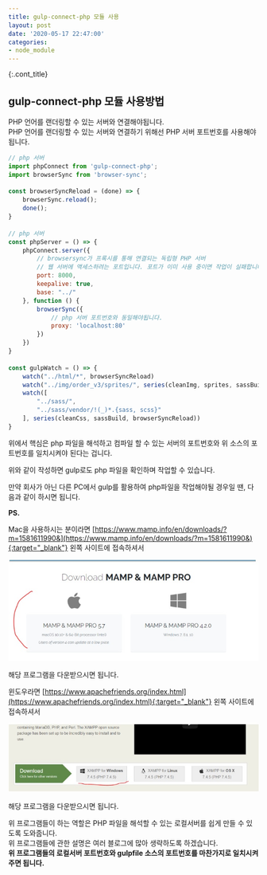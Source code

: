 ```yaml
---
title: gulp-connect-php 모듈 사용
layout: post
date: '2020-05-17 22:47:00'
categories:
- node_module
---
```


{:.cont_title}
## gulp-connect-php 모듈 사용방법

PHP 언어를 랜더링할 수 있는 서버와 연결해야됩니다.  
PHP 언어를 랜더링할 수 있는 서버와 연결하기 위해선 PHP 서버 포트번호를 사용해야됩니다.

```javascript
// php 서버
import phpConnect from 'gulp-connect-php';
import browserSync from 'browser-sync';

const browserSyncReload = (done) => {
    browserSync.reload();
    done();
}

// php 서버
const phpServer = () => {
    phpConnect.server({
        // browsersync가 프록시를 통해 연결되는 독립형 PHP 서버
        // 웹 서버에 액세스하려는 포트입니다. 포트가 이미 사용 중이면 작업이 실패합니다.
        port: 8000,
        keepalive: true,
        base: "../"
    }, function () {
        browserSync({
            // php 서버 포트번호와 동일해야됩니다.
            proxy: 'localhost:80'
        })
    })
}

const gulpWatch = () => {
    watch("../html/*", browserSyncReload)
    watch("../img/order_v3/sprites/", series(cleanImg, sprites, sassBuild, browserSyncReload))
    watch([
        "../sass/",
        "../sass/vendor/!(_)*.{sass, scss}"
    ], series(cleanCss, sassBuild, browserSyncReload))
}
```

위에서 핵심은 php 파일을 해석하고 컴파일 할 수 있는 서버의 포트번호와 위 소스의 포트번호를 일치시켜야 된다는 겁니다.

위와 같이 작성하면 gulp로도 php 파일을 확인하며 작업할 수 있습니다.

만약 회사가 아닌 다른 PC에서 gulp를 활용하여 php파일을 작업해야될 경우일 땐, 다음과 같이 하시면 됩니다.

**PS.**

Mac을 사용하시는 분이라면 [https://www.mamp.info/en/downloads/?m=1581611990&](https://www.mamp.info/en/downloads/?m=1581611990&){:target="_blank"} 왼쪽 사이트에 접속하셔서

![](/static/img/module/issue07.jpg)

해당 프로그램을 다운받으시면 됩니다.

윈도우라면 [https://www.apachefriends.org/index.html](https://www.apachefriends.org/index.html){:target="_blank"} 왼쪽 사이트에 접속하셔서

![](/static/img/module/issue08.jpg)

해당 프로그램을 다운받으시면 됩니다.

위 프로그램들이 하는 역할은 PHP 파일을 해석할 수 있는 로컬서버를 쉽게 만들 수 있도록 도와줍니다.  
위 프로그램들에 관한 설명은 여러 블로그에 많아 생략하도록 하겠습니다.  
**위 프로그램들의 로컬서버 포트번호와 gulpfile 소스의 포트번호를 마찬가지로 일치시켜주면 됩니다.**